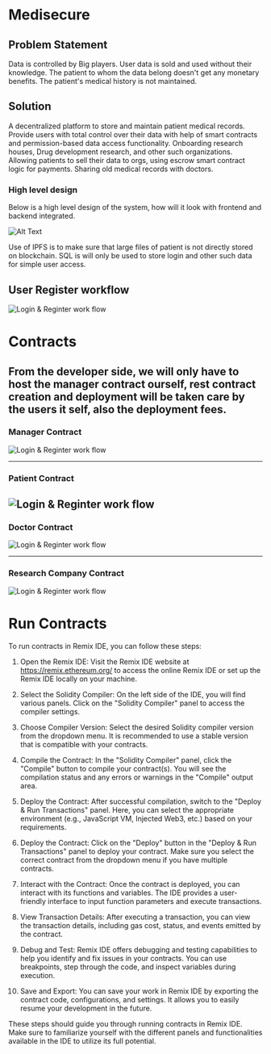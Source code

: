# Medisecure

## Problem Statement

Data is controlled by Big players.
User data is sold and used without their knowledge.
The patient to whom the data belong doesn't get any
monetary benefits.
The patient's medical history is not maintained.

## Solution
A decentralized platform to store and maintain patient
medical records.
Provide users with total control over their data with help of
smart contracts and permission-based data access
functionality.
Onboarding research houses, Drug development research, and
other such organizations.
Allowing patients to sell their data to orgs, using escrow smart
contract logic for payments.
Sharing old medical records with doctors.


### High level design

Below is a high level design of the system, how will it look with frontend and backend integrated.

![Alt Text](./assets/high_level_design.png)


Use of IPFS is to make sure that large files of patient is not directly stored on blockchain. SQL is will only be used to store login and other such data for simple user access.



## User Register workflow

![Login & Reginter work flow](./assets/Login_work_flow.png)


# Contracts

From the developer side, we will only have to host the manager contract ourself, rest contract creation and deployment will be taken care by the users it self, also the deployment fees.
---
### Manager Contract
![Login & Reginter work flow](./assets/manager_contract.png)


---
### Patient Contract


![Login & Reginter work flow](./assets/Patient_work_flow.png)
---

### Doctor Contract


![Login & Reginter work flow](./assets/doctor_workflow.png)

---

### Research Company Contract


![Login & Reginter work flow](./assets/research_work_flow.png)


# Run Contracts

To run contracts in Remix IDE, you can follow these steps:

1. Open the Remix IDE: Visit the Remix IDE website at https://remix.ethereum.org/ to access the online Remix IDE or set up the Remix IDE locally on your machine.

2. Select the Solidity Compiler: On the left side of the IDE, you will find various panels. Click on the "Solidity Compiler" panel to access the compiler settings.

3. Choose Compiler Version: Select the desired Solidity compiler version from the dropdown menu. It is recommended to use a stable version that is compatible with your contracts.

4. Compile the Contract: In the "Solidity Compiler" panel, click the "Compile" button to compile your contract(s). You will see the compilation status and any errors or warnings in the "Compile" output area.

5. Deploy the Contract: After successful compilation, switch to the "Deploy & Run Transactions" panel. Here, you can select the appropriate environment (e.g., JavaScript VM, Injected Web3, etc.) based on your requirements.

6. Deploy the Contract: Click on the "Deploy" button in the "Deploy & Run Transactions" panel to deploy your contract. Make sure you select the correct contract from the dropdown menu if you have multiple contracts.

7. Interact with the Contract: Once the contract is deployed, you can interact with its functions and variables. The IDE provides a user-friendly interface to input function parameters and execute transactions.

8. View Transaction Details: After executing a transaction, you can view the transaction details, including gas cost, status, and events emitted by the contract.

9. Debug and Test: Remix IDE offers debugging and testing capabilities to help you identify and fix issues in your contracts. You can use breakpoints, step through the code, and inspect variables during execution.

10. Save and Export: You can save your work in Remix IDE by exporting the contract code, configurations, and settings. It allows you to easily resume your development in the future.

These steps should guide you through running contracts in Remix IDE. Make sure to familiarize yourself with the different panels and functionalities available in the IDE to utilize its full potential.